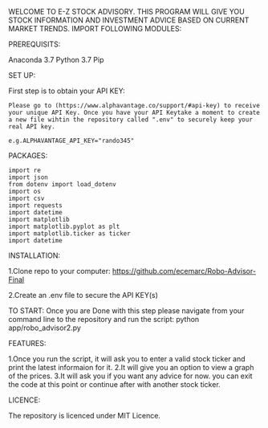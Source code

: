 
WELCOME TO E-Z STOCK ADVISORY. THIS PROGRAM WILL GIVE YOU STOCK INFORMATION AND INVESTMENT ADVICE BASED ON CURRENT MARKET  TRENDS. 
IMPORT FOLLOWING MODULES:

PREREQUISITS: 

Anaconda 3.7
Python 3.7
Pip


SET UP:

First step is to obtain your API KEY:

    Please go to (https://www.alphavantage.co/support/#api-key) to receive your unique API Key. Once you have your API Keytake a moment to create a new file wihtin the repository called ".env" to securely keep your real API key.

    e.g.ALPHAVANTAGE_API_KEY="rando345"

PACKAGES:

    
    import re
    import json
    from dotenv import load_dotenv
    import os
    import csv
    import requests
    import datetime
    import matplotlib
    import matplotlib.pyplot as plt
    import matplotlib.ticker as ticker
    import datetime



INSTALLATION:

1.Clone repo to your computer:
    https://github.com/ecemarc/Robo-Advisor-Final

2.Create an .env file to secure the API KEY(s)


TO START: 
Once you are Done with this step please navigate from your command line to the repository and run the script: python app/robo_advisor2.py

FEATURES:

1.Once you run the script, it will ask you to enter a valid stock ticker and print the latest informaion for it. 
2.It will give you an option to view a graph of the prices.
3.It will ask you if you want any advice for now. you can exit the code at this point or continue after with another stock ticker.   


LICENCE:

The repository is licenced under MIT Licence. 